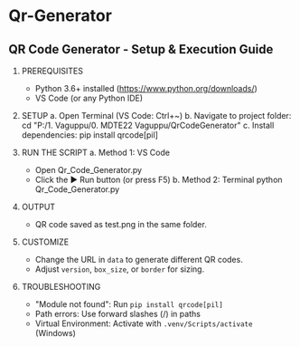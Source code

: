 # Qr-Generator
QR Code Generator - Setup & Execution Guide
-------------------------------------------

1. PREREQUISITES
   - Python 3.6+ installed (https://www.python.org/downloads/)
   - VS Code (or any Python IDE)

2. SETUP
   a. Open Terminal (VS Code: Ctrl+~)
   b. Navigate to project folder:
      cd "P:/1. Vaguppu/0. MDTE22 Vaguppu/QrCodeGenerator"
   c. Install dependencies:
      pip install qrcode[pil]

3. RUN THE SCRIPT
   a. Method 1: VS Code
      - Open Qr_Code_Generator.py
      - Click the ▶️ Run button (or press F5)
   b. Method 2: Terminal
      python Qr_Code_Generator.py

4. OUTPUT
   - QR code saved as test.png in the same folder.

5. CUSTOMIZE
   - Change the URL in `data` to generate different QR codes.
   - Adjust `version`, `box_size`, or `border` for sizing.

6. TROUBLESHOOTING
   - "Module not found": Run `pip install qrcode[pil]`
   - Path errors: Use forward slashes (/) in paths
   - Virtual Environment: Activate with `.venv/Scripts/activate` (Windows)
